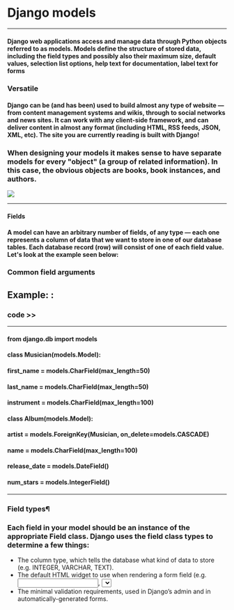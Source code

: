 #  Django models 
---
#### Django web applications access and manage data through Python objects referred to as models. Models define the structure of stored data, including the field types and possibly also their maximum size, default values, selection list options, help text for documentation, label text for forms
### Versatile
#### Django can be (and has been) used to build almost any type of website — from content management systems and wikis, through to social networks and news sites. It can work with any client-side framework, and can deliver content in almost any format (including HTML, RSS feeds, JSON, XML, etc). The site you are currently reading is built with Django!

### When designing your models it makes sense to have separate models for every "object" (a group of related information). In this case, the obvious objects are books, book instances, and authors.

![](https://developer.mozilla.org/en-US/docs/Learn/Server-side/Django/Models/local_library_model_uml.svg)

---
####  Fields

#### A model can have an arbitrary number of fields, of any type — each one represents a column of data that we want to store in one of our database tables. Each database record (row) will consist of one of each field value. Let's look at the example seen below:

### Common field arguments

## Example: : 
### code >> 
---

#### from django.db import models

#### class Musician(models.Model):
####    first_name = models.CharField(max_length=50)
####    last_name = models.CharField(max_length=50)
####    instrument = models.CharField(max_length=100)

#### class Album(models.Model):
####     artist = models.ForeignKey(Musician, on_delete=models.CASCADE)
####     name = models.CharField(max_length=100)
####     release_date = models.DateField()
####     num_stars = models.IntegerField()
---
###  Field types¶

### Each field in your model should be an instance of the appropriate Field class. Django uses the field class types to determine a few things:

- The column type, which tells the database what kind of data to store (e.g. INTEGER, VARCHAR, TEXT).
- The default HTML widget to use when rendering a form field (e.g. <input type="text">, <select>).
- The minimal validation requirements, used in Django’s admin and in automatically-generated forms.




